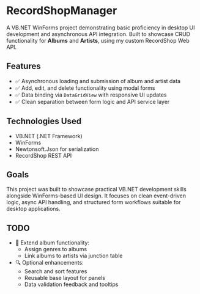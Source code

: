 # RecordShopManager

A VB.NET WinForms project demonstrating basic proficiency in desktop UI development and asynchronous API integration. Built to showcase CRUD functionality for **Albums** and **Artists**, using my custom RecordShop Web API.

## Features

- ✅ Asynchronous loading and submission of album and artist data
- ✅ Add, edit, and delete functionality using modal forms
- ✅ Data binding via `DataGridView` with responsive UI updates
- ✅ Clean separation between form logic and API service layer

## Technologies Used

- VB.NET (.NET Framework)
- WinForms
- Newtonsoft.Json for serialization
- RecordShop REST API

## Goals

This project was built to showcase practical VB.NET development skills alongside WinForms-based UI design. It focuses on clean event-driven logic, async API handling, and structured form workflows suitable for desktop applications.

## TODO

- 🎯 Extend album functionality:
  - Assign genres to albums
  - Link albums to artists via junction table
- 🔍 Optional enhancements:
  - Search and sort features
  - Reusable base layout for panels
  - Data validation feedback and tooltips
